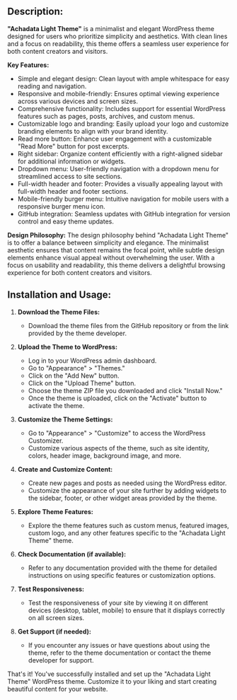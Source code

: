## **Description:**

**"Achadata Light Theme"** is a minimalist and elegant WordPress theme designed for users who prioritize simplicity and aesthetics. With clean lines and a focus on readability, this theme offers a seamless user experience for both content creators and visitors.

**Key Features:**
- Simple and elegant design: Clean layout with ample whitespace for easy reading and navigation.
- Responsive and mobile-friendly: Ensures optimal viewing experience across various devices and screen sizes.
- Comprehensive functionality: Includes support for essential WordPress features such as pages, posts, archives, and custom menus.
- Customizable logo and branding: Easily upload your logo and customize branding elements to align with your brand identity.
- Read more button: Enhance user engagement with a customizable "Read More" button for post excerpts.
- Right sidebar: Organize content efficiently with a right-aligned sidebar for additional information or widgets.
- Dropdown menu: User-friendly navigation with a dropdown menu for streamlined access to site sections.
- Full-width header and footer: Provides a visually appealing layout with full-width header and footer sections.
- Mobile-friendly burger menu: Intuitive navigation for mobile users with a responsive burger menu icon.
- GitHub integration: Seamless updates with GitHub integration for version control and easy theme updates.

**Design Philosophy:**
The design philosophy behind "Achadata Light Theme" is to offer a balance between simplicity and elegance. The minimalist aesthetic ensures that content remains the focal point, while subtle design elements enhance visual appeal without overwhelming the user. With a focus on usability and readability, this theme delivers a delightful browsing experience for both content creators and visitors.

## **Installation and Usage:**

1. **Download the Theme Files:**
   - Download the theme files from the GitHub repository or from the link provided by the theme developer.

2. **Upload the Theme to WordPress:**
   - Log in to your WordPress admin dashboard.
   - Go to "Appearance" > "Themes."
   - Click on the "Add New" button.
   - Click on the "Upload Theme" button.
   - Choose the theme ZIP file you downloaded and click "Install Now."
   - Once the theme is uploaded, click on the "Activate" button to activate the theme.

3. **Customize the Theme Settings:**
   - Go to "Appearance" > "Customize" to access the WordPress Customizer.
   - Customize various aspects of the theme, such as site identity, colors, header image, background image, and more.

4. **Create and Customize Content:**
   - Create new pages and posts as needed using the WordPress editor.
   - Customize the appearance of your site further by adding widgets to the sidebar, footer, or other widget areas provided by the theme.

5. **Explore Theme Features:**
   - Explore the theme features such as custom menus, featured images, custom logo, and any other features specific to the "Achadata Light Theme" theme.

6. **Check Documentation (if available):**
   - Refer to any documentation provided with the theme for detailed instructions on using specific features or customization options.

7. **Test Responsiveness:**
   - Test the responsiveness of your site by viewing it on different devices (desktop, tablet, mobile) to ensure that it displays correctly on all screen sizes.

8. **Get Support (if needed):**
   - If you encounter any issues or have questions about using the theme, refer to the theme documentation or contact the theme developer for support.

That's it! You've successfully installed and set up the "Achadata Light Theme" WordPress theme. Customize it to your liking and start creating beautiful content for your website.
